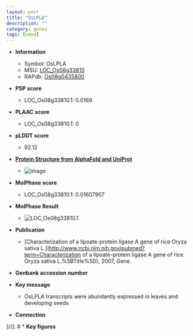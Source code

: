 ```yaml
---
layout: post
title: "OsLPLA"
description: ""
category: genes
tags: [seed]
---
```


* **Information**  
    + Symbol: OsLPLA  
    + MSU: [LOC_Os08g33810](http://rice.plantbiology.msu.edu/cgi-bin/ORF_infopage.cgi?orf=LOC_Os08g33810)  
    + RAPdb: [Os08g0435800](http://rapdb.dna.affrc.go.jp/viewer/gbrowse_details/irgsp1?name=Os08g0435800)  

* **PSP score**  
    + LOC_Os08g33810.1: 0.0169 

* **PLAAC score**  
    + LOC_Os08g33810.1: 0 

* **pLDDT score**
    + 92.12

* **[Protein Structure from AlphaFold and UniProt](https://www.uniprot.org/uniprotkb/Q6YWJ8/entry#structure)**
    + ![image](https://ricepsp.github.io/images/Q6/AF-Q6YWJ8-F1.png)

* **MolPhase score**
    + LOC_Os08g33810.1: 0.01607907

* **MolPhase Result**
    + ![LOC_Os08g33810.1](https://304243504.github.io/Pictures/LOC_Os08g/LOC_Os08g33810.1.png)

* **Publication**  
    + [Characterization of a lipoate-protein ligase A gene of rice Oryza sativa L.](http://www.ncbi.nlm.nih.gov/pubmed?term=Characterization of a lipoate-protein ligase A gene of rice Oryza sativa L.%5BTitle%5D), 2007, Gene.

* **Genbank accession number**  

* **Key message**  
    + OsLPLA transcripts were abundantly expressed in leaves and developing seeds

* **Connection**  

[//]: # * **Key figures**  


